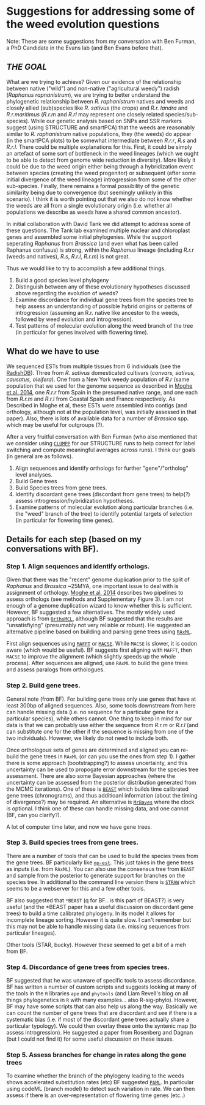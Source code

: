 Suggestions for addressing some of the weed evolution questions
===============================================================

Note: These are some suggestions from my conversation with Ben Furman, a PhD Candidate in the Evans lab (and Ben Evans before that). 

## *THE GOAL*
What are we trying to achieve? Given our evidence of the relationship between native ("wild") and non-native ("agricultural weedy") radish (*Raphanus rapnanistrum*), we are trying to better understand the phylogenetic relationship between *R. raphanistrum* natives and weeds and closely allied (sub)species like *R. sativus* (the crops) and *R.r. landra* and *R.r.maritimus* (*R.r.m* and *R.rl* may represent one closely related species/sub-species). While our genetic analysis based on SNPs and SSR markers suggest (using STRUCTURE and smartPCA) that the weeds are reasonably similar to *R. raphanistrum* native populations, they (the weeds) do appear (in the smartPCA plots) to be somewhat intermediate between *R.r.r*, *R.s* and *R.r.l*. There could be multiple explanations for this. First, it could be simply an artefact of some sort of bottleneck in the weed lineages (which we ought to be able to detect from genome wide reduction in diversity). More likely it could be due to the weed origin either being through a hybridization event between species (creating the weed progenitor) or subsequent (after some initial divergence of the weed lineage) introgression from some of the other sub-species. Finally, there remains a formal possibility of the genetic similarity being due to convergence (but seemingly unlikely in this scenario). I think it is worth pointing out that we also do not know whether the weeds are all from a single evolutionary origin (i.e. whether all populations we describe as weeds have a shared common ancestor).

In initial collaboration with David Tank we did attempt to address some of these questions. The Tank lab examined multiple nuclear and chloroplast genes and assembled some initial phylogenies. While the support seperating *Raphanus* from *Brassica* (and even what has been called Raphanus confusus) is strong, within the *Raphanus* lineage (including *R.r.r* (weeds and natives), *R.s*, *R.r.l*, *R.r.m*) is not great.

Thus we would like to try to accomplish a few additional things. 

1. Build a good species level phylogeny
2. Distinguish between any of these evolutionary hypotheses discussed above regarding the evolution of weeds?
3. Examine discordance for individual gene trees from the species tree to help assess an understanding of possible hybrid origins or patterns of introgression (assuming an R.r. native like ancestor to the weeds, followed by weed evolution and introgression).
4. Test patterns of molecular evolution along the weed branch of the tree (in particular for genes involved with flowering time).

## What do we have to use
We sequenced ESTs from multiple tissues from 6 individuals (see the [RadishDB](http://radish.plantbiology.msu.edu/index.php/Main_Page)). Three from *R. sativus* domesticated cultivars (*convars, sativus, causatus, oleifera*). One from a New York weedy population of *R.r* (same population that we used for the genome sequence as described in [Moghe et al. 2014](http://www.plantcell.org/content/26/5/1925.long), one *R.r.r* from Spain in the presumed native range, and one each from *R.r.m* and *R.r.l* from Coastal Spain and France respectively. As Described in Moghe et al, these ESTs were assembled into contigs (and orthology, although not at the population level, was initially assessed in that paper). Also, there is lots of available data for a number of *Brassica* spp. which may be useful for outgroups (?).

After a very fruitful conversation with Ben Furman (who also mentioned that we consider using [`CLUMPP`](https://web.stanford.edu/group/rosenberglab/clumpp.html) for our STRUCTURE runs to help correct for label switching and compute meaningful averages across runs). I think our goals (in general are as follows).

1. Align sequences and identify orthologs for further "gene"/"ortholog" level analyses.
2. Build Gene trees
3. Build Species trees from gene trees.
4. Identify discordant gene trees (discordant from gene trees) to help(?) assess introgression/hybridization hypotheses.
5. Examine patterns of molecular evolution along particular branches (i.e. the "weed" branch of the tree) to identify potential targets of selection (in particular for flowering time genes).


## Details for each step (based on my conversations with BF).

### Step 1. Align sequences and identify orthologs.
Given that there was the "recent" genome duplication prior to the split of *Raphanus* and *Brassica* ~25MYA, one important issue to deal with is assignment of orthology. [Moghe et al. 2014](http://www.plantcell.org/content/26/5/1925.long) describes two pipelines to assess orthologs (see methods and Supplementary Figure 3). I am not enough of a genome duplication wizard to know whether this is sufficient. However, BF suggested a few alternatives. The mostly widely used approach is from [`OrthoMCL`](http://www.orthomcl.org/orthomcl/), although BF suggested that the results are "unsatisfiying" (presumably not very reliable or robust). He suggested an alternative pipeline based on building and parsing gene trees using [`RAxML`](http://sco.h-its.org/exelixis/software.html). 

First align sequences using [`MAFFT`](http://mafft.cbrc.jp/alignment/software/) or [`MACSE`](http://bioweb.supagro.inra.fr/macse/). While `MACSE` is slower, it is codon aware (which would be useful). BF suggests first aligning with `MAFFT`, then `MACSE` to improve the alignment (which slightly speeds up the whole process). After sequences are aligned, use `RAxML` to build the gene trees and assess paralogs from orthologues.  

### Step 2. Build gene trees.
General note (from BF). For building gene trees only use genes that have at least 300bp of aligned sequences. Also, some tools downstream from here can handle missing data (i.e. no sequence for a particular gene for a particular species), while others cannot. One thing to keep in mind for our data is that we can probably use either the sequence from *R.r.m* or *R.r.l* (and can substitute one for the other if the sequence is missing from one of the two individuals). However, we likely do not need to include both.

Once orthologous sets of genes are determined and aligned you can re-build the gene trees in `RAxML` (or can you use the ones from step 1). I gather there is some approach (bootstrapping?) to assess uncertainty, and this uncertainty can be used to propogate error downstream for the species tree assessment.  There are also some Bayesian approaches (where the uncertainty can be assessed from the posterior distribution generated from the MCMC iterations). One of these is [`BEAST`](http://beast.bio.ed.ac.uk/) which builds time calibrated gene trees (chronograms), and thus additioanl information (about the timing of divergence?) may be required. An alternative is [`MrBayes`](http://mrbayes.sourceforge.net/) where the clock is optional. I think one of these can handle missing data, and one cannot (BF, can you clarify?).

A lot of computer time later, and now we have gene trees.

### Step 3. Build species trees from gene trees.

There are a number of tools that can be used to build the species trees from the gene trees. BF particularly like [`mp-est`](http://code.google.com/p/mp-est/). This just takes in the gene trees as inputs (i.e. from `RAxML`). You can also use the consensus tree from `BEAST` and sample from the posterior to generate support for branches on the species tree. In additional to the command line version there is [`STRAW`](http://bioinformatics.publichealth.uga.edu/SpeciesTreeAnalysis/) which seems to be a webserver for this and a few other tools.

BF also suggested that `*BEAST` (q for BF.. is this part of BEAST?) is very useful (and the *BEAST paper has a useful discussion on discordant gene trees) to build a time calibrated phylogeny. In its model it allows for incomplete lineage sorting. However it is quite slow. I can't remember but this may not be able to handle missing data (i.e. missing sequences from particular lineages). 

Other tools (STAR, bucky). However these seemed to get a bit of a meh from BF.

### Step 4. Discordance of gene trees from species trees.

BF suggested that he was unaware of specific tools to assess discordance. BF has written a number of custom scripts and suggests looking at many of the tools in the `R` libraries `ape` and `phytools` (and Liam Revell's blog on all things phylogenetics in `R` with many examples... also R-sig-phylo). However, BF may have some scripts that can also help us along the way. Basically we can count the number of gene trees that are discordant and see if there is a systematic bias (i.e. if most of the discordant gene trees actually share a particular typology). We could then overlay these onto the syntenic map (to assess introgression).  He suggested a paper from Rosenberg and Dagnan (but I could not find it) for some useful discussion on these issues.

### Step 5. Assess branches for change in rates along the gene trees 

To examine whether the branch of the phylogeny leading to the weeds shows accelerated substitution rates (etc) BF suggested [`PAML`](http://abacus.gene.ucl.ac.uk/software/paml.html). In particular using codeML (branch model) to detect such variation in rate. We can then assess if there is an over-representation of flowering time genes (etc..)

